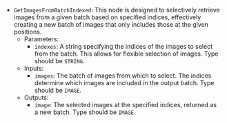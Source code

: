 - `GetImagesFromBatchIndexed`: This node is designed to selectively retrieve images from a given batch based on specified indices, effectively creating a new batch of images that only includes those at the given positions.
    - Parameters:
        - `indexes`: A string specifying the indices of the images to select from the batch. This allows for flexible selection of images. Type should be `STRING`.
    - Inputs:
        - `images`: The batch of images from which to select. The indices determine which images are included in the output batch. Type should be `IMAGE`.
    - Outputs:
        - `image`: The selected images at the specified indices, returned as a new batch. Type should be `IMAGE`.
